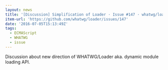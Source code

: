 ```yaml
---
layout: news
title: '[Discussion] Simplification of Loader · Issue #147 · whatwg/loader'
item-url: 'https://github.com/whatwg/loader/issues/147'
date: '2016-07-05T15:13:49Z'
tags:
  - ECMAScript
  - WHATWG
  - issue
---
```

Discussion about new direction of WHATWG/Loader aka. dynamic module loading API.
